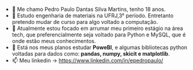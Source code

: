 - 👋 Me chamo Pedro Paulo Dantas Silva Martins, tenho 18 anos.
- 👾 Estudo engenharia de materiais na UFRJ,3° período. Entretanto pretendo mudar de curso para algo voltado a computação. 
- 👀 Atualmente estou focado em arrumar meu primeiro estágio na área tech, que preferencialmente seja voltado para Python e MySQL, que é onde estão meus conhecimentos.
- 🤖 Está nos meus planos estudar **PoweBI**, e algumas bibliotecas python voltadas para dados como: **pandas, numpy, skicit e matplotlib**.
- 📫 Meu linkedin -> https://www.linkedin.com/in/epedropaulo/

<!---
epedropaulo/epedropaulo is a ✨ special ✨ repository because its `README.md` (this file) appears on your GitHub profile.
You can click the Preview link to take a look at your changes.
--->
